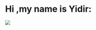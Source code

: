 # Hi ,my name is Yidir:
<img src="https://github-readme-stats.vercel.app/api?username=yidirm&show_icons=true&hide_border=true&theme=radical"/>
